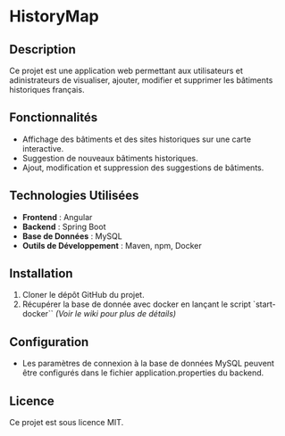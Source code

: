 # HistoryMap

## Description

Ce projet est une application web permettant aux utilisateurs et adinistrateurs de visualiser, ajouter, modifier et supprimer les bâtiments historiques français.

## Fonctionnalités

* Affichage des bâtiments et des sites historiques sur une carte interactive.
* Suggestion de nouveaux bâtiments historiques.
* Ajout, modification et suppression des suggestions de bâtiments.

## Technologies Utilisées
* **Frontend** : Angular
* **Backend** : Spring Boot
* **Base de Données** : MySQL
* **Outils de Développement** : Maven, npm, Docker

## Installation
1. Cloner le dépôt GitHub du projet.
2. Récupérer la base de donnée avec docker en lançant le script `start-docker``
_(Voir le wiki pour plus de détails)_

## Configuration
* Les paramètres de connexion à la base de données MySQL peuvent être configurés dans le fichier application.properties du backend.

## Licence
Ce projet est sous licence MIT.